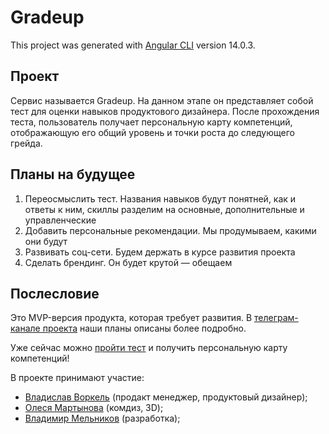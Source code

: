 # Gradeup

This project was generated with [Angular CLI](https://github.com/angular/angular-cli) version 14.0.3.

## Проект
Сервис называется Gradeup.
На данном этапе он представляет собой тест для оценки навыков продуктового дизайнера. После прохождения теста, пользователь получает персональную карту компетенций, отображающую его общий уровень и точки роста до следующего грейда.

## Планы на будущее
1. Переосмыслить тест. Названия навыков будут понятней, как и ответы к ним, скиллы разделим на основные, дополнительные и управленческие
2. Добавить персональные рекомендации. Мы продумываем, какими они будут
3. Развивать соц-сети. Будем держать в курсе развития проекта
4. Сделать брендинг. Он будет крутой — обещаем

## Послесловие

Это MVP-версия продукта, которая требует развития. В [телеграм-канале проекта](https://t.me/gradeuper) наши планы описаны более подробно.

Уже сейчас можно [пройти тест](https://gradeup.vercel.app/) и получить персональную карту компетенций!

В проекте принимают участие:
- [Владислав Воркель](https://t.me/designvorkel) (продакт менеджер, продуктовый дизайнер);
- [Олеся Мартынова](https://t.me/lesya_dsgn) (комдиз, 3D);
- [Владимир Мельников](https://t.me/mr_votum) (разработка);
